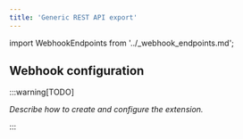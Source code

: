 ```yaml
---
title: 'Generic REST API export'
---
```


import WebhookEndpoints from '../\_webhook_endpoints.md';

## Webhook configuration

:::warning[TODO]

_Describe how to create and configure the extension._

:::

<WebhookEndpoints
  eu1="https://elis.rest-api-export.rossum-ext.app/"
/>
